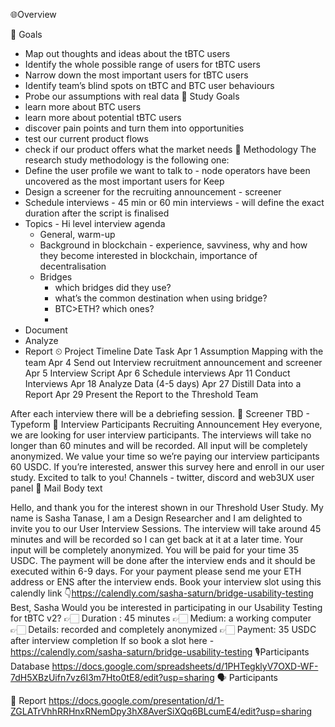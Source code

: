 🌐Overview

🎯 Goals
* Map out thoughts and ideas about the tBTC users
* Identify the whole possible range of users for tBTC users
* Narrow down the most important users for tBTC users
* Identify team’s blind spots on tBTC and BTC user behaviours
* Probe our assumptions with real data
🎯 Study Goals
* learn more about BTC users
* learn more about potential tBTC users
* discover pain points and turn them into opportunities
* test our current product flows
* check if our product offers what the market needs
💬 Methodology
The research study methodology is the following one:
* Define the user profile we want to talk to - node operators have been uncovered as the most important users for Keep
* Design a screener for the recruiting announcement - screener
* Schedule interviews - 45 min or 60 min interviews - will define the exact duration after the script is finalised 
* Topics -  Hi level interview agenda
  * General, warm-up
  * Background in blockchain - experience, savviness, why and how they become interested in blockchain, importance of decentralisation
  * Bridges
    * which bridges did they use?
    * what’s the common destination when using  bridge? 
    * BTC>ETH? which ones?
    * 
* Document
* Analyze
* Report
⏲ Project Timeline
Date	Task
Apr 1	Assumption Mapping with the team
Apr 4	Send out Interview recruitment announcement and screener
Apr 5	Interview Script
Apr 6	Schedule interviews
Apr 11	Conduct Interviews
Apr 18	Analyze Data (4-5 days)
Apr 27	Distill Data into a Report
Apr 29	Present the Report to the Threshold Team

After each interview there will be a debriefing session. 
🧪 Screener
TBD - Typeform
📩 Interview Participants Recruiting Announcement
Hey everyone, we are looking for user interview participants. 
The interviews will take no longer than 60 minutes and will be recorded. All input will be completely anonymized. We value your time so we’re paying our interview participants 60 USDC.
If you’re interested, answer this survey here and enroll in our user study. Excited to talk to you!
Channels - twitter, discord and web3UX user panel
📧 Mail Body text

Hello, and thank you for the interest shown in our Threshold User Study.
My name is Sasha Tanase, I am a Design Researcher and I am delighted to invite you to our User Interview Sessions.
The interview will take around 45 minutes and will be recorded so I can get back at it at a later time. Your input will be completely anonymized.
You will be paid for your time 35 USDC. The payment will be done after the interview ends and it should be executed within 6-9 days. For your payment please send me your ETH address or ENS after the interview ends.
Book your interview slot using this calendly link  👇https://calendly.com/sasha-saturn/bridge-usability-testing
Best,
Sasha
Would you be interested in participating in our Usability Testing for tBTC v2?
👉🏻 Duration : 45 minutes
👉🏻 Medium: a working computer
👉🏻 Details: recorded and completely anonymized
👉🏻 Payment: 35 USDC after interview completion
If so book a slot here - https://calendly.com/sasha-saturn/bridge-usability-testing
🎙Participants Database
https://docs.google.com/spreadsheets/d/1PHTegklyV7OXD-WF-7dH5XBzUifn7vz6I3m7Hto0tE8/edit?usp=sharing
🗣️ Participants 

🦄 Report
https://docs.google.com/presentation/d/1-ZGLATrVhhRRHnxRNemDpy3hX8AverSiXQq6BLcumE4/edit?usp=sharing